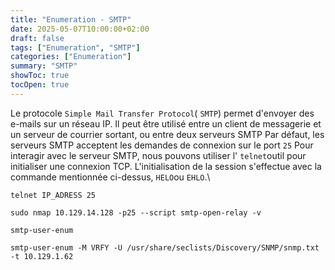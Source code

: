 ```yaml
---
title: "Enumeration - SMTP"
date: 2025-05-07T10:00:00+02:00
draft: false
tags: ["Enumeration", "SMTP"]
categories: ["Enumeration"]
summary: "SMTP"
showToc: true
tocOpen: true
---
```

Le protocole `Simple Mail Transfer Protocol`( `SMTP`) permet d'envoyer des e-mails sur un réseau IP. Il peut être utilisé entre un client de messagerie et un serveur de courrier sortant, ou entre deux serveurs SMTP
Par défaut, les serveurs SMTP acceptent les demandes de connexion sur le port `25`
Pour interagir avec le serveur SMTP, nous pouvons utiliser l' `telnet`outil pour initialiser une connexion TCP. L'initialisation de la session s'effectue avec la commande mentionnée ci-dessus, `HELO`ou `EHLO`.\

```shell-session
telnet IP_ADRESS 25
```

```shell-session
sudo nmap 10.129.14.128 -p25 --script smtp-open-relay -v
```

```
smtp-user-enum
```


```
smtp-user-enum -M VRFY -U /usr/share/seclists/Discovery/SNMP/snmp.txt -t 10.129.1.62 
```